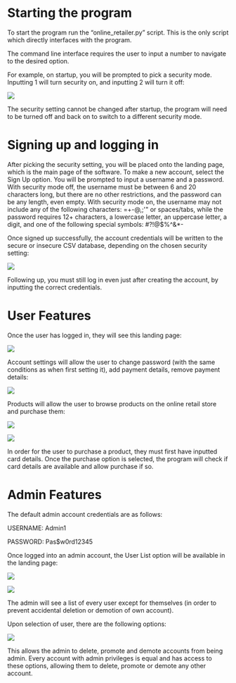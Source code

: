 ﻿# Starting the program
To start the program run the “online\_retailer.py” script. This is the only script which directly interfaces with the program.

The command line interface requires the user to input a number to navigate to the desired option. 

For example, on startup, you will be prompted to pick a security mode. Inputting 1 will turn security on, and inputting 2 will turn it off:

![](Aspose.Words.de96e15e-e158-49cf-bba1-939f5266c709.001.png)

The security setting cannot be changed after startup, the program will need to be turned off and back on to switch to a different security mode.
# Signing up and logging in
After picking the security setting, you will be placed onto the landing page, which is the main page of the software. To make a new account, select the Sign Up option. You will be prompted to input a username and a password. With security mode off, the username must be between 6 and 20 characters long, but there are no other restrictions, and the password can be any length, even empty. With security mode on, the username may not include any of the following characters: =+-@,;'" or spaces/tabs, while the password requires 12+ characters, a lowercase letter, an uppercase letter, a digit, and one of the following special symbols: #?!@$%^&\*-

Once signed up successfully, the account credentials will be written to the secure or insecure CSV database, depending on the chosen security setting:

![](Aspose.Words.de96e15e-e158-49cf-bba1-939f5266c709.002.png)

Following up, you must still log in even just after creating the account, by inputting the correct credentials. 
# User Features
Once the user has logged in, they will see this landing page:

![](Aspose.Words.de96e15e-e158-49cf-bba1-939f5266c709.003.png)

Account settings will allow the user to change password (with the same conditions as when first setting it), add payment details, remove payment details:

![](Aspose.Words.de96e15e-e158-49cf-bba1-939f5266c709.004.png)

Products will allow the user to browse products on the online retail store and purchase them:

![](Aspose.Words.de96e15e-e158-49cf-bba1-939f5266c709.005.png)

![](Aspose.Words.de96e15e-e158-49cf-bba1-939f5266c709.006.png)

In order for the user to purchase a product, they must first have inputted card details. Once the purchase option is selected, the program will check if card details are available and allow purchase if so.
# Admin Features
The default admin account credentials are as follows:

USERNAME: Admin1

PASSWORD: Pas$w0rd12345

Once logged into an admin account, the User List option will be available in the landing page:

![](Aspose.Words.de96e15e-e158-49cf-bba1-939f5266c709.007.png)

![](Aspose.Words.de96e15e-e158-49cf-bba1-939f5266c709.008.png)

The admin will see a list of every user except for themselves (in order to prevent accidental deletion or demotion of own account).

Upon selection of user, there are the following options:

![](Aspose.Words.de96e15e-e158-49cf-bba1-939f5266c709.009.png)

This allows the admin to delete, promote and demote accounts from being admin. Every account with admin privileges is equal and has access to these options, allowing them to delete, promote or demote any other account.
